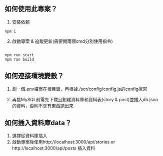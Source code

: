 ## 如何使用此專案？

1. 安裝依賴

```
npm i

```

2. 啟動專案 & 追蹤更新(需要開兩個cmd分別使用指令)

```

npm run start
npm run build

```



## 如何連接環境變數？


1. 創一個.env檔案在根目錄，再根據./scr/config/config.js的config撰寫

2. 再接MySQL前需先下載且創建資料庫和資料表(story & post)並插入db.json的資料，否則不會有東西跑出來


## 如何插入資料庫data？

1. 選擇從資料庫插入
2. 啟動專案後使用http://localhost:3000/api/stories  or  http://localhost:3000/api/posts 插入資料
